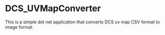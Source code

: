 # DCS_UVMapConverter
This is a simple dot net application that converts DCS uv map CSV format to image format.
